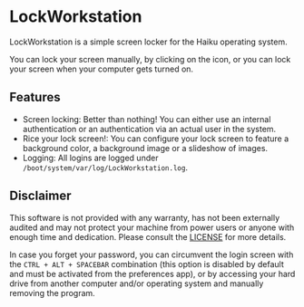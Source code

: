 # LockWorkstation

LockWorkstation is a simple screen locker for the Haiku operating system.

You can lock your screen manually, by clicking on the icon, or you can lock your screen when your computer gets turned on.

## Features

- Screen locking: Better than nothing! You can either use an internal authentication or an authentication via an actual user in the system.
- Rice your lock screen!: You can configure your lock screen to feature a background color, a background image or a slideshow of images.
- Logging: All logins are logged under `/boot/system/var/log/LockWorkstation.log`.

## Disclaimer

This software is not provided with any warranty, has not been externally audited and may not protect your machine from power users or anyone with enough time and dedication. Please consult the [LICENSE](LICENSE) for more details.

In case you forget your password, you can circumvent the login screen with the `CTRL + ALT + SPACEBAR` combination (this option is disabled by default and must be activated from the preferences app), or by accessing your hard drive from another computer and/or operating system and manually removing the program.
